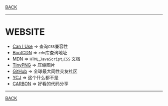 [BACK](../README.md)

---
# WEBSITE

* [Can I Use](https://caniuse.com) => 查询`CSS`兼容性
* [BootCDN](https://bootcdn.cn) => `cdn`库查询地址
* [MDN](https://developer.mozilla.org) => `HTML`,`JavaScript`,`CSS` 文档
* [TinyPNG](https://tingpng.com) => 压缩图片
* [GitHub](https://github.com) => 全球最大同性交友社区
* [YCJ](https://www.yangchenjie.com) => 这个什么都不是
* [CARBON](https://carbon.now.sh) => 好看的代码分享

---
[BACK](../README.md)


